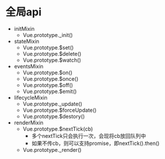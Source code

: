 # 全局api

- initMixin
  - Vue.prototype._init()
- stateMixin
  - Vue.prototype.$set()
  - Vue.prototype.$delete()
  - Vue.prototype.$watch()
- eventsMixin
  - Vue.prototype.$on()
  - Vue.prototype.$once()
  - Vue.prototype.$off()
  - Vue.prototype.$emit()
- lifecycleMixin
  - Vue.prototype._update()
  - Vue.prototype.$forceUpdate()
  - Vue.prototype.$destory()
- renderMixin
  - Vue.prototype.$nextTick(cb)
    - 多个nextTick只会执行一次，会现将cb放回队列中
    - 如果不传cb，则可以支持promise，即nextTick().then()
  - Vue.prototype._render()
